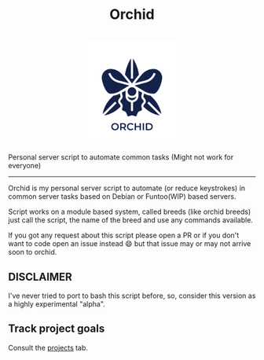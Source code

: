 <div align="center">
    <h1>Orchid<h1/>
    <img width="200px" src="logo.png">
</div>

Personal server script to automate common tasks (Might not work for everyone)

---


Orchid is my personal server script to automate (or reduce keystrokes) in common
server tasks based on Debian or Funtoo(WIP) based servers.

Script works on a module based system, called breeds (like orchid breeds) just
call the script, the name of the breed and use any commands available.

If you got any request about this script please open a PR or if you don't want
to code open an issue instead :smile: but that issue may or may not arrive soon
to orchid.

## DISCLAIMER

I've never tried to port to bash this script before, so, consider this version
as a highly experimental "alpha".

## Track project goals

Consult the [projects](https://github.com/VentGrey/orchid/projects) tab.
